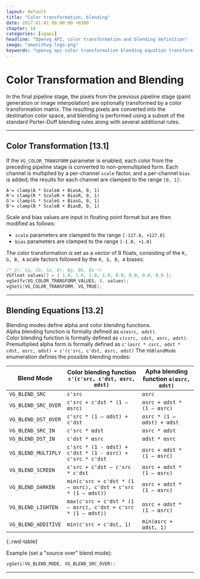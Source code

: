 ```yaml
---
layout: default
title: "Color transformation, blending"
date: 2017-01-01 08:00:00 +0100
chapter: 14
categories: [vgapi]
headline: "Openvg API, color transformation and blending definition"
image: "amanithvg-logo.png"
keywords: "openvg api color transformation blending equation transform blend premultiply unpremultiply"
---
```


# Color Transformation and Blending

In the final pipeline stage, the pixels from the previous pipeline stage (paint generation or image interpolation) are optionally transformed by a color transformation matrix. The resulting pixels are converted into the destination color space, and blending is
performed using a subset of the standard Porter-Duff blending rules along with several additional rules.

---

## Color Transformation [13.1]

If the `VG_COLOR_TRANSFORM` parameter is enabled, each color from the preceding pipeline stage is converted to non-premultiplied form. Each channel is multiplied by a per-channel `scale` factor, and a per-channel `bias` is added; the results for each channel are clamped to the range `[0, 1]`:

`A'= clamp(A * ScaleA + BiasA, 0, 1)`  
`R'= clamp(R * ScaleR + BiasR, 0, 1)`  
`G'= clamp(G * ScaleG + BiasG, 0, 1)`  
`B'= clamp(B * ScaleB + BiasB, 0, 1)`

Scale and bias values are input in floating point format but are then modified as follows:

 * `scale` parameters are clamped to the range `[-127.0, +127.0]`
 * `bias` parameters are clamped to the range `[-1.0, +1.0]`

The color transformation is set as a vector of 8 floats, consisting of the `R, G, B, A` scale factors followed by the `R, G, B, A` biases:

```c
/* Sr, Sg, Sb, Sa, Br, Bg, Bb, Ba */
VGfloat values[] = { 1.0, 1.0, 1.0, 1.0, 0.0, 0.0, 0.0, 0.0 };
vgSetfv(VG_COLOR_TRANSFORM_VALUES, 8, values);
vgSeti(VG_COLOR_TRANSFORM, VG_TRUE);
```

---

## Blending Equations [13.2]

Blending modes define alpha and color blending functions.  
Alpha blending function is formally defined as `α(αsrc, αdst)`.  
Color blending function is formally defined as `c(csrc, cdst, αsrc, αdst)`.  
Premultiplied alpha form is formally defined as `c'(αsrc * csrc, αdst * cdst, αsrc, αdst) = c'(c'src, c'dst, αsrc, αdst)` 
The `VGBlendMode` enumeration defines the possible blending modes:

| Blend Mode | Color blending function<br> `c'(c'src, c'dst, αsrc, αdst)` | Apha blending function `α(αsrc, αdst)` |
| ---------- | ---------------------------------------------------------- | -------------------------------------- |
| `VG_BLEND_SRC` | `c'src` | `αsrc` |
| `VG_BLEND_SRC_OVER` | `c'src + c'dst * (1 – αsrc)` | `αsrc + αdst * (1 – αsrc)` |
| `VG_BLEND_DST_OVER` | `c'src * (1 – αdst) + c'dst` | `αsrc * (1 – αdst) + αdst` |
| `VG_BLEND_SRC_IN` | `c'src * αdst` | `αsrc * αdst` |
| `VG_BLEND_DST_IN` | `c'dst * αsrc` | `αdst * αsrc` |
| `VG_BLEND_MULTIPLY` | `c'src * (1 - αdst) + c'dst * (1 - αsrc) + c'src * c'dst` | `αsrc + αdst * (1 – αsrc)` |
| `VG_BLEND_SCREEN` | `c'src + c'dst – c'src * c'dst` | `αsrc + αdst * (1 – αsrc)` |
| `VG_BLEND_DARKEN` | `min(c'src + c'dst * (1 – αsrc), c'dst + c'src * (1 – αdst))` | `αsrc + αdst * (1 – αsrc)` |
| `VG_BLEND_LIGHTEN` | `max(c'src + c'dst * (1 – αsrc), c'dst + c'src * (1 – αdst))` | `αsrc + αdst * (1 – αsrc)`
| `VG_BLEND_ADDITIVE` | `min(c'src + c'dst, 1)` | `min(αsrc + αdst, 1)` |
{:.rwd-table}

Example (set a "source over" blend mode):

```c
vgSeti(VG_BLEND_MODE, VG_BLEND_SRC_OVER);
```

---
